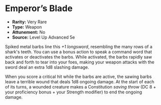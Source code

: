 # Emperor’s Blade

- **Rarity:** Very Rare
- **Type:** Weapon
- **Attunement:** No
- **Source:** Level Up Advanced 5e

Spiked metal barbs line this _+1 longsword_, resembling the many rows of a shark's teeth. You can use a bonus action to speak a command word that activates or deactivates the barbs. While activated, the barbs rapidly saw back and forth to tear into your foes, making your weapon attacks with the sword deal an extra 1d8 slashing damage.

When you score a critical hit while the barbs are active, the sawing barbs leave a terrible wound that deals 1d8 ongoing damage. At the start of each of its turns, a wounded creature makes a Constitution _saving throw_  (DC 8 + your proficiency bonus + your Strength modifier) to end the ongoing damage.
